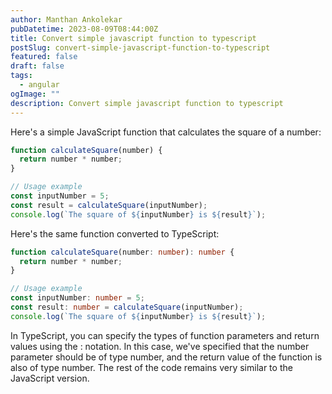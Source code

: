 ```yaml
---
author: Manthan Ankolekar
pubDatetime: 2023-08-09T08:44:00Z
title: Convert simple javascript function to typescript
postSlug: convert-simple-javascript-function-to-typescript
featured: false
draft: false
tags:
  - angular
ogImage: ""
description: Convert simple javascript function to typescript
---
```


Here's a simple JavaScript function that calculates the square of a number:

```javascript
function calculateSquare(number) {
  return number * number;
}

// Usage example
const inputNumber = 5;
const result = calculateSquare(inputNumber);
console.log(`The square of ${inputNumber} is ${result}`);
```

Here's the same function converted to TypeScript:

```typescript
function calculateSquare(number: number): number {
  return number * number;
}

// Usage example
const inputNumber: number = 5;
const result: number = calculateSquare(inputNumber);
console.log(`The square of ${inputNumber} is ${result}`);
```

In TypeScript, you can specify the types of function parameters and return values using the : notation. In this case, we've specified that the number parameter should be of type number, and the return value of the function is also of type number. The rest of the code remains very similar to the JavaScript version.
